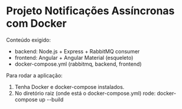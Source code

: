 # Projeto Notificações Assíncronas com Docker

Conteúdo exigido:
- backend: Node.js + Express + RabbitMQ consumer
- frontend: Angular + Angular Material (esqueleto)
- docker-compose.yml (rabbitmq, backend, frontend)

Para rodar a aplicação:
1. Tenha Docker e docker-compose instalados.
2. No diretório raiz (onde está o docker-compose.yml) rode:
   docker-compose up --build


